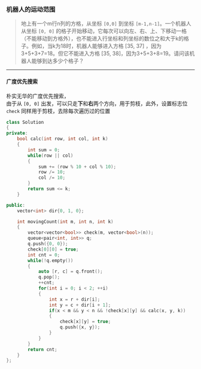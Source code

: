 ### 机器人的运动范围

> 地上有一个m行n列的方格，从坐标 `[0,0]` 到坐标 `[m-1,n-1]`。一个机器人从坐标 `[0, 0]` 的格子开始移动，它每次可以向左、右、上、下移动一格（不能移动到方格外），也不能进入行坐标和列坐标的数位之和大于k的格子。例如，当k为18时，机器人能够进入方格 [35, 37] ，因为3+5+3+7=18。但它不能进入方格 [35, 38]，因为3+5+3+8=19。请问该机器人能够到达多少个格子？  

----------

#### 广度优先搜索

朴实无华的广度优先搜索，  
由于从 `[0, 0]` 出发，可以只走**下**和**右**两个方向，用于剪枝，此外，设置标志位 `check` 同样用于剪枝，去除每次遍历过的位置  

```cpp
class Solution 
{
private:
    bool calc(int row, int col, int k)
    {
        int sum = 0;
        while(row || col)
        {
            sum += (row % 10 + col % 10);
            row /= 10;
            col /= 10;
        }
        return sum <= k;
    }

public:
    vector<int> dir{0, 1, 0};

    int movingCount(int m, int n, int k) 
    {
        vector<vector<bool>> check(m, vector<bool>(n));
        queue<pair<int, int>> q;
        q.push({0, 0});
        check[0][0] = true;
        int cnt = 0;
        while(!q.empty())
        {
            auto [r, c] = q.front();
            q.pop();
            ++cnt;
            for(int i = 0; i < 2; ++i)
            {
                int x = r + dir[i];
                int y = c + dir[i + 1];
                if(x < m && y < n && !check[x][y] && calc(x, y, k))
                {
                    check[x][y] = true;
                    q.push({x, y});
                }
            }
        }
        return cnt;
    }
};
```
